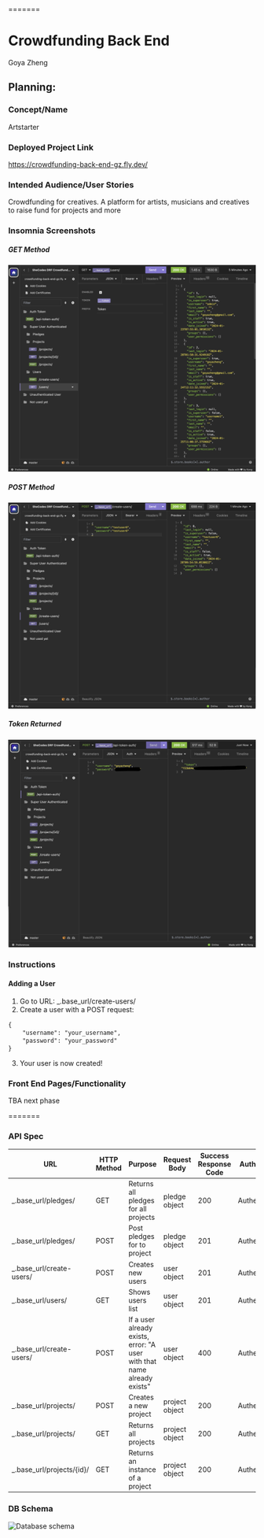 =======

# Crowdfunding Back End

Goya Zheng

## Planning:

### Concept/Name

Artstarter

### Deployed Project Link

https://crowdfunding-back-end-gz.fly.dev/

### Intended Audience/User Stories

Crowdfunding for creatives. A platform for artists, musicians and creatives to raise fund for projects and more

### Insomnia Screenshots

##### GET Method

![GET method for project from Insomnia](images/GET-Users.png)

##### POST Method

![POST method for project endpoint](images/POST-create-users.png)

##### Token Returned

![Token returned](images/TOKEN-returned.png)

### Instructions

#### Adding a User

1. Go to URL: \_.base_url/create-users/
2. Create a user with a POST request:

```
{
    "username": "your_username",
    "password": "your_password"
}
```

3. Your user is now created!

### Front End Pages/Functionality

TBA next phase

<!-- - {{  A page on the front end }}
- {{ A list of dot-points showing functionality is available on this page }}
- {{ etc }}
- {{ etc }}
- {{ A second page available on the front end }}
- {{ Another list of dot-points showing functionality }}
- {{ etc }} -->

=======

### API Spec

<!-- {{ Fill out the table below to define your endpoints. An example of what this might look like is shown at the bottom of the page. It might look messy here in the PDF, but once it's rendered it looks very neat! It can be helpful to keep the markdown preview open in VS Code so that you can see what you're typing more easily. }} -->

| URL                        | HTTP Method | Purpose                                                                 | Request Body   | Success Response Code | Authentication/Authorisation  |
| -------------------------- | ----------- | ----------------------------------------------------------------------- | -------------- | --------------------- | ----------------------------- |
| \_.base_url/pledges/       | GET         | Returns all pledges for all projects                                    | pledge object  | 200                   | Authenticated/Unauthenticated |
| \_.base_url/pledges/       | POST        | Post pledges for to project                                             | pledge object  | 201                   | Authenticated                 |
| \_.base_url/create-users/  | POST        | Creates new users                                                       | user object    | 201                   | Authenticated                 |
| \_.base_url/users/         | GET         | Shows users list                                                        | user object    | 201                   | Authenticated                 |
| \_.base_url/create-users/  | POST        | If a user already exists, error: "A user with that name already exists" | user object    | 400                   | Authenticated                 |
| \_.base_url/projects/      | POST        | Creates a new project                                                   | project object | 200                   | Authenticated                 |
| \_.base_url/projects/      | GET         | Returns all projects                                                    | project object | 200                   | Authenticated/Unauthenticated |
| \_.base_url/projects/{id}/ | GET         | Returns an instance of a project                                        | project object | 200                   | Authenticated/Unauthenticated |

### DB Schema

![Database schema](./relative/path/to/your/schema/image.png)
